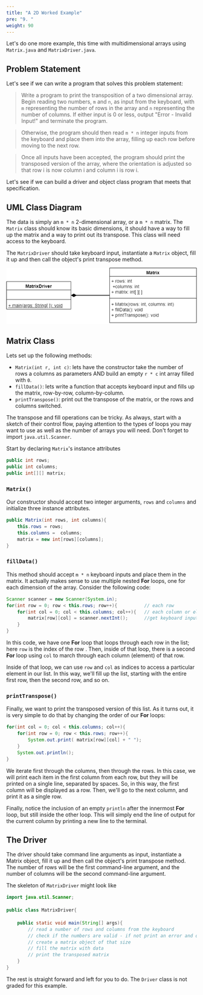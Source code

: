```yaml
---
title: "A 2D Worked Example"
pre: "9. "
weight: 90
---
```


<!-- {{< youtube UifEDirtLl8  >}} -->

<!-- [Video Materials]() -->

<!-- TODO Update Video -->

Let's do one more example, this time with multidimensional arrays using `Matrix.java` and `MatrixDriver.java`.

## Problem Statement

Let's see if we can write a program that solves this problem statement:

> Write a program to print the transposition of a two dimensional array. Begin reading two numbers, `m` and `n`, as input from the keyboard, with `m` representing the number of rows in the array and `n` representing the number of columns. If either input is 0 or less, output "Error - Invalid Input!" and terminate the program.

> Otherwise, the program should then read `m * n` integer inputs from the keyboard and place them into the array, filling up each row before moving to the next row. 

> Once all inputs have been accepted, the program should print the transposed version of the array, where the orientation is adjusted so that row i is now column i and column i is row i.

Let's see if we can build a driver and object class program that meets that specification.

## UML Class Diagram

The data is simply an `m * n` 2-dimensional array, or a `m * n` matrix. The `Matrix` class should know its basic dimensions, it should have a way to fill up the matrix and a way to print out its transpose. This class will need access to the keyboard.

The `MatrixDriver` should take keyboard input, instantiate a `Matrix` object, fill it up and then call the object's print transpose method.

![Matrix-Driver UML](/images/08-array/matrix_uml.png)

## Matrix Class

Lets set up the following methods:

* `Matrix(int r, int c)`:  lets have the constructor take the number of rows a columns as parameters AND build an empty `r * c` int array filled with `0`.
* `fillData()`: lets write a function that accepts keyboard input and fills up the matrix, row-by-row, column-by-column.
* `printTranspose()`: print out the transpose of the matrix, or the rows and columns switched.

The transpose and fill operations can be tricky.  As always, start with a sketch of their control flow, paying attention to the types of loops you may want to use as well as the number of arrays you will need.  Don't forget to import `java.util.Scanner`.

Start by declaring `Matrix`'s instance attributes

```java
public int rows;
public int columns;
public int[][] matrix;
```

### `Matrix()`

Our constructor should accept two integer arguments, `rows` and `columns` and initialize three instance attributes.

```java
public Matrix(int rows, int columns){
    this.rows = rows;
    this.columns =  columns;
    matrix = new int[rows][columns];
}
```

### `fillData()`

This method should accept `m * n` keyboard inputs and place them in the matrix.  It actually makes sense to use multiple nested **For** loops, one for each dimension of the array. Consider the following code:

```java
Scanner scanner = new Scanner(System.in);
for(int row = 0; row < this.rows; row++){          // each row
    for(int col = 0; col < this.columns; col++){   // each column or element
        matrix[row][col] = scanner.nextInt();      //get keyboard input
    }
}
```

In this code, we have one **For** loop that loops through each row in the list; here `row` is the index of the row .  Then, inside of that loop, there is a second **For** loop using `col` to march through each column (element) of that row. 

Inside of that loop, we can use `row` and `col` as indices to access a particular element in our list. In this way, we'll fill up the list, starting with the entire first row, then the second row, and so on.


### `printTranspose()`

Finally, we want to print the transposed version of this list. As it turns out, it is very simple to do that by changing the order of our **For** loops:  

```java
for(int col = 0; col < this.columns; col++){
    for(int row = 0; row < this.rows; row++){ 
        System.out.print( matrix[row][col] + " ");
    }
    System.out.println();
}
```

We iterate first through the columns, then through the rows.  In this case, we will print each item in the first column from each row, but they will be printed on a single line, separated by spaces. So, in this way, the first column will be displayed as a row. Then, we'll go to the next column, and print it as a single row. 

Finally, notice the inclusion of an empty `println` after the innermost **For** loop, but still inside the other loop. This will simply end the line of output for the current column by printing a new line to the terminal.

## The Driver

The driver should take command line arguments as input, instantiate a Matrix object, fill it up and then call the object's print transpose method. The number of rows will be the first command-line argument, and the number of columns will be the second command-line argument.

The skeleton of `MatrixDriver` might look like

```java
import java.util.Scanner;

public class MatrixDriver{
    
    public static void main(String[] args){
        // read a number of rows and columns from the keyboard
        // check if the numbers are valid - if not print an error and quit
        // create a matrix object of that size
        // fill the matrix with data
        // print the transposed matrix
    }
}
```

The rest is straight forward and left for you to do. The `Driver` class is not graded for this example.